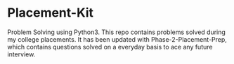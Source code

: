 # Placement-Kit
Problem Solving using Python3.
This repo contains problems solved during my college placements.
It has been updated with Phase-2-Placement-Prep, which contains questions solved on a everyday basis to ace any future interview.
